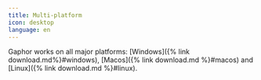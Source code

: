 ```yaml
---
title: Multi-platform
icon: desktop
language: en
---
```


Gaphor works on all major platforms: [Windows]({% link download.md%}#windows), [Macos]({% link download.md %}#macos) and [Linux]({% link download.md %}#linux).